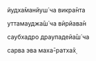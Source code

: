 йудха̄манйуш́ ча викра̄нта

уттамауджа̄ш́ ча вӣрйава̄н

саубхадро драупадейа̄ш́ ча

сарва эва маха̄-ратха̄х̣